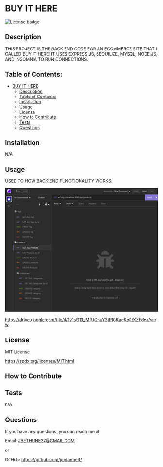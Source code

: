 # BUY IT HERE
  ![License badge](https://img.shields.io/badge/License-MIT_License-blue.svg)

## Description
THIS PROJECT IS THE BACK END CODE FOR AN ECOMMERCE SITE THAT I CALLED BUY IT HERE! IT USES EXPRESS.JS, SEQUILIZE, MYSQL, NODE.JS, AND INSOMNIA TO RUN CONNECTIONS.

## Table of Contents:
- [BUY IT HERE](#buy-it-here)
  - [Description](#description)
  - [Table of Contents:](#table-of-contents)
  - [Installation](#installation)
  - [Usage](#usage)
  - [License](#license)
  - [How to Contribute](#how-to-contribute)
  - [Tests](#tests)
  - [Questions](#questions)

## Installation
N/A

## Usage
USED TO HOW BACK-END FUNCTIONALITY WORKS.

![screenshot](/BUY-IT-HERE.jpg)

https://drive.google.com/file/d/1v1sO13_MfUOhoY3tPIGKaeKh0tXZFdnx/view


## License
MIT License

https://spdx.org/licenses/MIT.html

## How to Contribute


## Tests
n/A

## Questions
If you have any questions, you can reach me at:

Email: JBETHUNE37@GMAIL.COM

or

GitHub: https://github.com/jordanne37

